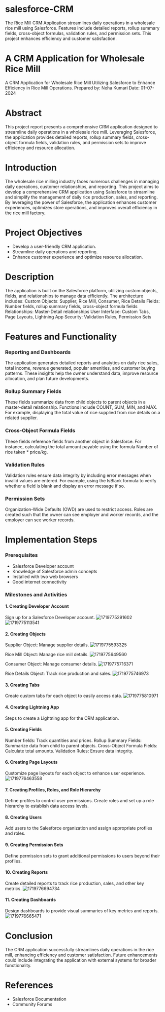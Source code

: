 # salesforce-CRM
The Rice Mill CRM Application streamlines daily operations in a wholesale rice mill using Salesforce. Features include detailed reports, rollup summary fields, cross-object formulas, validation rules, and permission sets. This project enhances efficiency and customer satisfaction.
# A CRM Application for Wholesale Rice Mill
A CRM Application for Wholesale Rice Mill Utilizing Salesforce to Enhance Efficiency in Rice Mill Operations.
Prepared by: Neha Kumari
Date: 01-07-2024
# Abstract
This project report presents a comprehensive CRM application designed to streamline daily operations in a wholesale rice mill. Leveraging Salesforce, the application provides detailed reports, rollup summary fields, cross-object formula fields, validation rules, and permission sets to improve efficiency and resource allocation.
# Introduction
The wholesale rice milling industry faces numerous challenges in managing daily operations, customer relationships, and reporting. This project aims to develop a comprehensive CRM application using Salesforce to streamline and simplify the management of daily rice production, sales, and reporting. By leveraging the power of Salesforce, the application enhances customer experiences, optimizes store operations, and improves overall efficiency in the rice mill factory.
# Project Objectives
- Develop a user-friendly CRM application.
- Streamline daily operations and reporting.
- Enhance customer experience and optimize resource allocation.
# Description
The application is built on the Salesforce platform, utilizing custom objects, fields, and relationships to manage data efficiently. The architecture includes:
Custom Objects: Supplier, Rice Mill, Consumer, Rice Details
Fields: Number fields, rollup summary fields, cross-object formula fields
Relationships: Master-Detail relationships
User Interface: Custom Tabs, Page Layouts, Lightning App
Security: Validation Rules, Permission Sets

# Features and Functionality
### Reporting and Dashboards
The application generates detailed reports and analytics on daily rice sales, total income, revenue generated, popular amenities, and customer buying patterns. These insights help the owner understand data, improve resource allocation, and plan future developments.
### Rollup Summary Fields
These fields summarize data from child objects to parent objects in a master-detail relationship. Functions include COUNT, SUM, MIN, and MAX. For example, displaying the total value of rice supplied from rice details on a related supplier.
### Cross-Object Formula Fields
These fields reference fields from another object in Salesforce. For instance, calculating the total amount payable using the formula Number of rice taken * price/kg.
### Validation Rules
Validation rules ensure data integrity by including error messages when invalid values are entered. For example, using the IsBlank formula to verify whether a field is blank and display an error message if so.
### Permission Sets
Organization-Wide Defaults (OWD) are used to restrict access. Roles are created such that the owner can see employer and worker records, and the employer can see worker records.
# Implementation Steps
### Prerequisites
- Salesforce Developer account
- Knowledge of Salesforce admin concepts
- Installed with two web browsers
- Good internet connectivity
### Milestones and Activities
#### 1. Creating Developer Account
Sign up for a Salesforce Developer account.
![1719775291602](https://github.com/Neha0916/salesforce-CRM/assets/98107526/5cab1451-f38c-4e9f-9bc0-45f28075d262)
![1719775113541](https://github.com/Neha0916/salesforce-CRM/assets/98107526/9f4fe4af-a8c7-4bbc-a2cd-4178d68e1fc3)


#### 2. Creating Objects
Supplier Object: Manage supplier details.
![1719775593325](https://github.com/Neha0916/salesforce-CRM/assets/98107526/cd308339-36ea-44e4-8642-9ef1a42c64d8)

Rice Mill Object: Manage rice mill details.
![1719775649560](https://github.com/Neha0916/salesforce-CRM/assets/98107526/1838c1e3-2b2f-4b75-9d9e-35c415a2a5ad)

Consumer Object: Manage consumer details.
![1719775716371](https://github.com/Neha0916/salesforce-CRM/assets/98107526/dfa359a6-b798-4422-93ed-8feb099bed66)

Rice Details Object: Track rice production and sales.
![1719775746973](https://github.com/Neha0916/salesforce-CRM/assets/98107526/84684c60-9eae-4b8a-8eaa-4ef98c520b4b)

#### 3. Creating Tabs
Create custom tabs for each object to easily access data.
![1719775810971](https://github.com/Neha0916/salesforce-CRM/assets/98107526/27b2b1d0-0af4-4384-898d-6f6a02969644)

#### 4. Creating Lightning App
Steps to create a Lightning app for the CRM application.
#### 5. Creating Fields
Number fields: Track quantities and prices.
Rollup Summary Fields: Summarize data from child to parent objects.
Cross-Object Formula Fields: Calculate total amounts.
Validation Rules: Ensure data integrity.
#### 6. Creating Page Layouts
Customize page layouts for each object to enhance user experience.
![1719776463558](https://github.com/Neha0916/salesforce-CRM/assets/98107526/271daa62-6021-44b3-ba1d-6c1091196c2c)

#### 7. Creating Profiles, Roles, and Role Hierarchy
Define profiles to control user permissions.
Create roles and set up a role hierarchy to establish data access levels.
#### 8. Creating Users
Add users to the Salesforce organization and assign appropriate profiles and roles.
#### 9. Creating Permission Sets
Define permission sets to grant additional permissions to users beyond their profiles.
#### 10. Creating Reports
Create detailed reports to track rice production, sales, and other key metrics.
![1719776694734](https://github.com/Neha0916/salesforce-CRM/assets/98107526/582bd26b-d48e-429d-92f8-07666df43a5a)

#### 11. Creating Dashboards
Design dashboards to provide visual summaries of key metrics and reports.
![1719776665471](https://github.com/Neha0916/salesforce-CRM/assets/98107526/8dbe2731-917d-48db-94a8-6e8f27887d72)

# Conclusion
The CRM application successfully streamlines daily operations in the rice mill, enhancing efficiency and customer satisfaction. Future enhancements could include integrating the application with external systems for broader functionality.
# References
- Salesforce Documentation
- Community Forums
